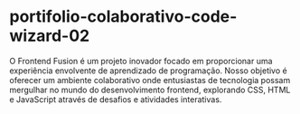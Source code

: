 # portifolio-colaborativo-code-wizard-02
O Frontend Fusion é um projeto inovador focado em proporcionar uma experiência envolvente de aprendizado de programação. Nosso objetivo é oferecer um ambiente colaborativo onde entusiastas de tecnologia possam mergulhar no mundo do desenvolvimento frontend, explorando CSS, HTML e JavaScript através de desafios e atividades interativas.
